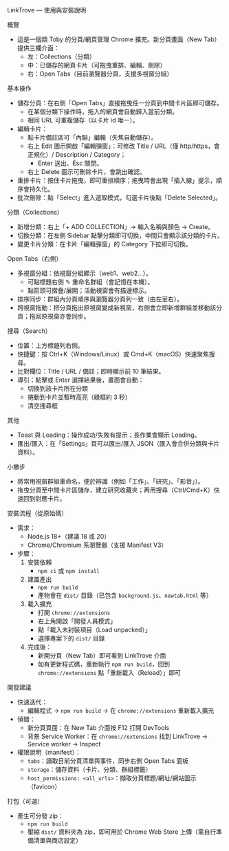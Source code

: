 LinkTrove — 使用與安裝說明

概覽
- 這是一個類 Toby 的分頁/網頁管理 Chrome 擴充。新分頁畫面（New Tab）提供三欄介面：
  - 左：Collections（分類）
  - 中：已儲存的網頁卡片（可拖曳重排、編輯、刪除）
  - 右：Open Tabs（目前瀏覽器分頁，支援多視窗分組）

基本操作
- 儲存分頁：在右側「Open Tabs」直接拖曳任一分頁到中間卡片區即可儲存。
  - 在某個分類下操作時，拖入的網頁會自動歸入當前分類。
  - 相同 URL 可重複儲存（以卡片 id 唯一）。
- 編輯卡片：
  - 點卡片備註區可「內聯」編輯（失焦自動儲存）。
  - 右上 Edit 圖示開啟「編輯彈窗」：可修改 Title / URL（僅 http/https，會正規化）/ Description / Category；
    - Enter 送出、Esc 關閉。
  - 右上 Delete 圖示可刪除卡片，會跳出確認。
- 重排卡片：按住卡片拖曳，即可重排順序；拖曳時會出現「插入線」提示，順序會持久化。
- 批次刪除：點「Select」進入選取模式，勾選卡片後點「Delete Selected」。

分類（Collections）
- 新增分類：右上「+ ADD COLLECTION」→ 輸入名稱與顏色 → Create。
- 切換分類：在左側 Sidebar 點擊分類即可切換，中間只會顯示該分類的卡片。
- 變更卡片分類：在卡片「編輯彈窗」的 Category 下拉即可切換。

Open Tabs（右側）
- 多視窗分組：依視窗分組顯示（web1、web2…）。
  - 可點標題右側 ✎ 重命名群組（會記憶在本機）。
  - 點箭頭可摺疊/展開；活動視窗會有描邊標示。
- 排序同步：群組內分頁順序與瀏覽器分頁列一致（由左至右）。
- 跨視窗拖動：把分頁拖出原視窗變成新視窗，右側會立即新增群組並移動該分頁；拖回原視窗亦會同步。

搜尋（Search）
- 位置：上方標題列右側。
- 快捷鍵：按 Ctrl+K（Windows/Linux）或 Cmd+K（macOS）快速聚焦搜尋。
- 比對欄位：Title / URL / 備註；即時顯示前 10 筆結果。
- 導引：點擊或 Enter 選擇結果後，畫面會自動：
  - 切換到該卡片所在分類
  - 捲動到卡片並暫時高亮（綠框約 3 秒）
  - 清空搜尋框

其他
- Toast 與 Loading：操作成功/失敗有提示；長作業會顯示 Loading。
- 匯出/匯入：在「Settings」頁可以匯出/匯入 JSON（匯入會合併分類與卡片資料）。

小撇步
- 將常用視窗群組重命名，便於辨識（例如「工作」、「研究」、「影音」）。
- 拖曳分頁至中間卡片區儲存，建立研究收藏夾；再用搜尋（Ctrl/Cmd+K）快速回到對應卡片。

安裝流程（從原始碼）
- 需求：
  - Node.js 18+（建議 18 或 20）
  - Chrome/Chromium 系瀏覽器（支援 Manifest V3）
- 步驟：
  1) 安裝依賴
     - `npm ci` 或 `npm install`
  2) 建置產出
     - `npm run build`
     - 產物會在 `dist/` 目錄（已包含 `background.js`、`newtab.html` 等）
  3) 載入擴充
     - 打開 `chrome://extensions`
     - 右上角開啟「開發人員模式」
     - 點「載入未封裝項目（Load unpacked）」
     - 選擇專案下的 `dist/` 目錄
  4) 完成後：
     - 新開分頁（New Tab）即可看到 LinkTrove 介面
     - 如有更新程式碼，重新執行 `npm run build`，回到 `chrome://extensions` 點「重新載入（Reload）」即可

開發建議
- 快速迭代：
  - 編輯程式 → `npm run build` → 在 `chrome://extensions` 重新載入擴充
- 偵錯：
  - 新分頁頁面：在 New Tab 介面按 F12 打開 DevTools
  - 背景 Service Worker：在 `chrome://extensions` 找到 LinkTrove → Service worker → Inspect
- 權限說明（manifest）：
  - `tabs`：讀取目前分頁清單與事件，同步右側 Open Tabs 面板
  - `storage`：儲存資料（卡片、分類、群組標籤）
  - `host_permissions: <all_urls>`：擷取分頁標題/網址/網站圖示（favicon）

打包（可選）
- 產生可分發 zip：
  - `npm run build`
  - 壓縮 `dist/` 資料夾為 zip，即可用於 Chrome Web Store 上傳（需自行準備清單與商店設定）

